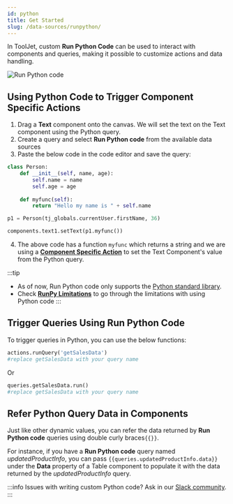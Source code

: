```yaml
---
id: python
title: Get Started
slug: /data-sources/runpython/
---
```


In ToolJet, custom **Run Python Code** can be used to interact with components and queries, making it possible to customize actions and data handling.

<img className="screenshot-full" src="/img/datasource-reference/custom-python/add-run-py.png" alt="Run Python code" />

<div style={{paddingTop:'24px'}}>

## Using Python Code to Trigger Component Specific Actions

1. Drag a **Text** component onto the canvas. We will set the text on the Text component using the Python query.
2. Create a query and select **Run Python code** from the available data sources
3. Paste the below code in the code editor and save the query:

```python
class Person:
    def __init__(self, name, age):
        self.name = name
        self.age = age
        
    def myfunc(self):
        return "Hello my name is " + self.name

p1 = Person(tj_globals.currentUser.firstName, 36)

components.text1.setText(p1.myfunc())
```

4. The above code has a function `myfunc` which returns a string and we are using a **[Component Specific Action](/docs/tooljet-concepts/component-specific-actions)** to set the Text Component's value from the Python query. 

:::tip
- As of now, Run Python code only supports the [Python standard library](https://docs.python.org/3/library/).
- Check **[RunPy Limitations](/docs/contributing-guide/troubleshooting/runpy-limitations)** to go through the limitations with using Python code
:::

</div>

<div style={{paddingTop:'24px'}}>

## Trigger Queries Using Run Python Code

To trigger queries in Python, you can use the below functions:

```py
actions.runQuery('getSalesData')
#replace getSalesData with your query name
```
Or
```py
queries.getSalesData.run()
#replace getSalesData with your query name
```
</div>

<div style={{paddingTop:'24px'}}>

## Refer Python Query Data in Components

Just like other dynamic values, you can refer the data returned by **Run Python code** queries using double curly braces`{{}}`.

For instance, if you have a **Run Python code** query named *updatedProductInfo*, you can pass `{{queries.updatedProductInfo.data}}` under the **Data** property of a Table component to populate it with the data returned by the *updatedProductInfo* query. 

:::info
Issues with writing custom Python code? Ask in our [Slack community](https://www.tooljet.com/slack).
:::

</div>